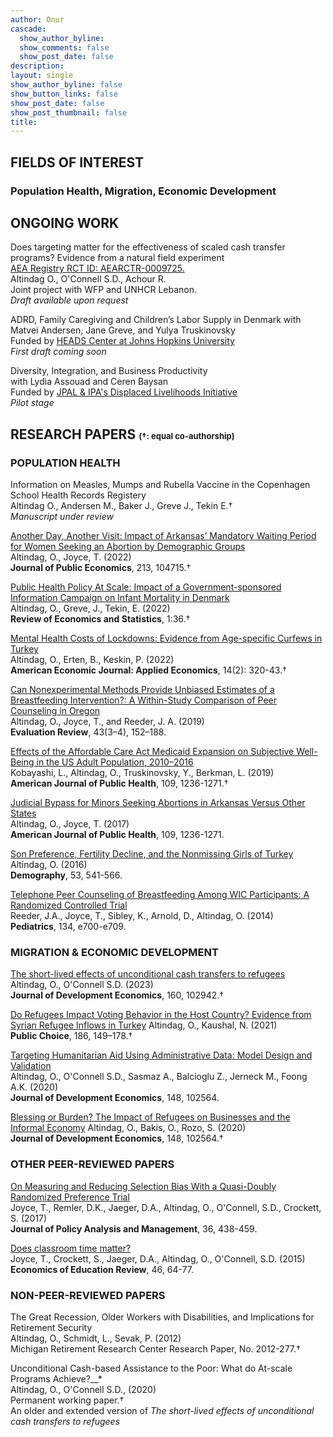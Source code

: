 ```yaml
---
author: Onur 
cascade:
  show_author_byline: 
  show_comments: false
  show_post_date: false
description: 
layout: single
show_author_byline: false
show_button_links: false
show_post_date: false
show_post_thumbnail: false
title:  
---
```


## FIELDS OF INTEREST
### Population Health, Migration, Economic Development

## ONGOING WORK 
Does targeting matter for the effectiveness of scaled cash transfer programs? Evidence from a natural field experiment   
[AEA Registry RCT ID: AEARCTR-0009725.](https://www.socialscienceregistry.org/trials/9725)  
Altindag O., O'Connell S.D., Achour R.     
Joint project with WFP and UNHCR Lebanon.    
*Draft available upon request* 

ADRD, Family Caregiving and Children’s Labor Supply in Denmark
with Matvei Andersen, Jane Greve, and Yulya Truskinovsky     
Funded by [HEADS Center at Johns Hopkins University](https://publichealth.jhu.edu/hopkins-economics-of-alzheimers-disease-and-services-center)  
*First draft coming soon*

Diversity, Integration, and Business Productivity  
with Lydia Assouad and Ceren Baysan  
Funded by [JPAL & IPA's Displaced Livelihoods Initiative](https://www.povertyactionlab.org/initiative/displaced-livelihoods-initiative-dli)  
*Pilot stage*



## RESEARCH PAPERS  <font size="2"> (†: equal co-authorship) </font>

###  POPULATION HEALTH

Information on Measles, Mumps and Rubella Vaccine in the Copenhagen School Health Records Registery  
Altindag O., Andersen M., Baker J., Greve J., Tekin E.†  
*Manuscript under review* 

[Another Day, Another Visit: Impact of Arkansas’ Mandatory Waiting
Period for Women Seeking an Abortion by Demographic Groups](arkansas_abortion/)   
Altindag, O., Joyce, T. (2022)   
**Journal of Public Economics**, 213, 104715.†
 
[Public Health Policy At Scale: Impact of a Government-sponsored Information Campaign on Infant Mortality in Denmark](denmark_sids/)  
Altindag, O., Greve, J., Tekin, E. (2022)  
**Review of Economics and Statistics**, 1:36.†   

[Mental Health Costs of Lockdowns: Evidence from Age-specific Curfews in Turkey](turkey_curfew/)   
Altindag, O., Erten, B., Keskin, P. (2022)   
**American Economic Journal: Applied Economics**, 14(2): 320-43.†

[Can Nonexperimental Methods Provide Unbiased Estimates of a Breastfeeding Intervention?: A Within-Study Comparison of Peer Counseling in Oregon](oregon_non_experiment/)  
Altindag, O., Joyce, T., and Reeder, J. A. (2019)  
**Evaluation Review**, 43(3–4), 152–188.  

[Effects of the Affordable Care Act Medicaid Expansion on Subjective Well-Being in the US Adult Population, 2010–2016](aca_medicaid_subjective_wellbeing/)  
Kobayashi, L., Altindag, O., Truskinovsky, Y., Berkman, L. (2019)  
**American Journal of Public Health**, 109, 1236-1271.†  

[Judicial Bypass for Minors Seeking Abortions in Arkansas Versus Other States](arkansas_judicial_bypass/)  
Altindag, O., Joyce, T. (2017)  
**American Journal of Public Health**, 109, 1236-1271.   

[Son Preference, Fertility Decline, and the Nonmissing Girls of Turkey](turkey_son_preference/)    
Altindag, O. (2016)  
**Demography**, 53, 541-566.  

[Telephone Peer Counseling of Breastfeeding Among WIC Participants: A Randomized Controlled Trial](oregon_rct/)   
Reeder, J.A., Joyce, T., Sibley, K., Arnold, D., Altindag, O. (2014)  
**Pediatrics**, 134, e700-e709.  

### MIGRATION & ECONOMIC DEVELOPMENT 

[The short-lived effects of unconditional cash transfers to refugees](lebanon_uct_rd/)  
Altindag, O., O'Connell S.D. (2023)  
**Journal of Development Economics**, 160, 102942.† 

[Do Refugees Impact Voting Behavior in the Host Country? Evidence from Syrian Refugee Inflows in Turkey](turkey_refugees_voting/)
Altindag, O., Kaushal, N. (2021)  
**Public Choice**, 186, 149–178.†  

[Targeting Humanitarian Aid Using Administrative Data: Model Design and Validation](lebanon_uct_targeting/)  
Altindag, O., O'Connell S.D., Sasmaz A., Balcioglu Z., Jerneck M., Foong A.K. (2020)  
**Journal of Development Economics**, 148, 102564.    

[Blessing or Burden? The Impact of Refugees on Businesses and the Informal Economy](turkey_refugees_firms/)
Altindag, O., Bakis, O., Rozo, S. (2020)   
**Journal of Development Economics**, 148, 102564.†   

### OTHER PEER-REVIEWED PAPERS 

[On Measuring and Reducing Selection Bias With a Quasi-Doubly Randomized Preference Trial](baruch_drpt/)  
Joyce, T., Remler, D.K., Jaeger, D.A., Altindag, O., O'Connell, S.D., Crockett, S. (2017)    
**Journal of Policy Analysis and Management**, 36, 438-459.

[Does classroom time matter?](baruch_rct/)   
Joyce, T., Crockett, S., Jaeger, D.A., Altindag, O., O'Connell, S.D. (2015)     
**Economics of Education Review**, 46, 64-77.


### NON-PEER-REVIEWED PAPERS

The Great Recession, Older Workers with Disabilities, and Implications for Retirement Security     
Altindag, O., Schmidt, L., Sevak, P. (2012)     
Michigan Retirement Research Center Research Paper, No. 2012-277.†   

Unconditional Cash-based Assistance to the Poor: What do At-scale Programs Achieve?__*   
Altindag, O., O'Connell S.D., (2020)   
Permanent working paper.†   
An older and extended version of *The short-lived effects of unconditional cash transfers to refugees*
